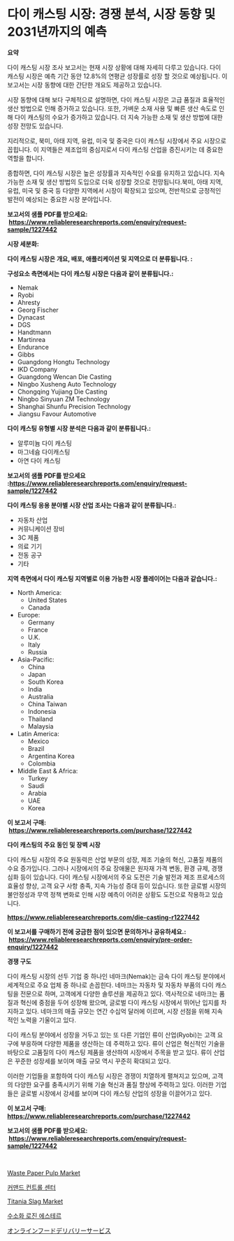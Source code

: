 <p><h1>다이 캐스팅 시장: 경쟁 분석, 시장 동향 및 2031년까지의 예측</h1></p><p><strong>요약</strong></p>
<p><p>다이 캐스팅 시장 조사 보고서는 현재 시장 상황에 대해 자세히 다루고 있습니다. 다이 캐스팅 시장은 예측 기간 동안 12.8%의 연평균 성장률로 성장 할 것으로 예상됩니다. 이 보고서는 시장 동향에 대한 간단한 개요도 제공하고 있습니다.</p><p>시장 동향에 대해 보다 구체적으로 설명하면, 다이 캐스팅 시장은 고급 품질과 효율적인 생산 방법으로 인해 증가하고 있습니다. 또한, 가벼운 소재 사용 및 빠른 생산 속도로 인해 다이 캐스팅의 수요가 증가하고 있습니다. 더 지속 가능한 소재 및 생산 방법에 대한 성장 전망도 있습니다.</p><p>지리적으로, 북미, 아태 지역, 유럽, 미국 및 중국은 다이 캐스팅 시장에서 주요 시장으로 꼽힙니다. 이 지역들은 제조업의 중심지로서 다이 캐스팅 산업을 증진시키는 데 중요한 역할을 합니다.</p><p>종합하면, 다이 캐스팅 시장은 높은 성장률과 지속적인 수요를 유지하고 있습니다. 지속 가능한 소재 및 생산 방법의 도입으로 더욱 성장할 것으로 전망됩니다.북미, 아태 지역, 유럽, 미국 및 중국 등 다양한 지역에서 시장이 확장되고 있으며, 전반적으로 긍정적인 발전이 예상되는 중요한 시장 분야입니다.</p></p>
<p><strong>보고서의 샘플 PDF를 받으세요: &nbsp;<a href="https://www.reliableresearchreports.com/enquiry/request-sample/1227442">https://www.reliableresearchreports.com/enquiry/request-sample/1227442</a></strong></p>
<p><strong>시장 세분화:</strong></p>
<p><strong> 다이 캐스팅 시장은 개요, 배포, 애플리케이션 및 지역으로 더 분류됩니다. :</strong></p>
<p><strong>구성요소 측면에서는 다이 캐스팅 시장은 다음과 같이 분류됩니다.:</strong></p>
<p><ul><li>Nemak</li><li>Ryobi</li><li>Ahresty</li><li>Georg Fischer</li><li>Dynacast</li><li>DGS</li><li>Handtmann</li><li>Martinrea</li><li>Endurance</li><li>Gibbs</li><li>Guangdong Hongtu Technology</li><li>IKD Company</li><li>Guangdong Wencan Die Casting</li><li>Ningbo Xusheng Auto Technology</li><li>Chongqing Yujiang Die Casting</li><li>Ningbo Sinyuan ZM Technology</li><li>Shanghai Shunfu Precision Technology</li><li>Jiangsu Favour Automotive</li></ul></p>
<p><strong> 다이 캐스팅 유형별 시장 분석은 다음과 같이 분류됩니다.:</strong></p>
<p><ul><li>알루미늄 다이 캐스팅</li><li>마그네슘 다이캐스팅</li><li>아연 다이 캐스팅</li></ul></p>
<p><strong>보고서의 샘플 PDF를 받으세요 :<a href="https://www.reliableresearchreports.com/enquiry/request-sample/1227442">https://www.reliableresearchreports.com/enquiry/request-sample/1227442</a></strong></p>
<p><strong> 다이 캐스팅 응용 분야별 시장 산업 조사는 다음과 같이 분류됩니다.:</strong></p>
<p><ul><li>자동차 산업</li><li>커뮤니케이션 장비</li><li>3C 제품</li><li>의료 기기</li><li>전동 공구</li><li>기타</li></ul></p>
<p><strong>지역 측면에서 다이 캐스팅 지역별로 이용 가능한 시장 플레이어는 다음과 같습니다.:</strong></p>
<p><ul>
    <li>
        North America:
        <ul>
            <li>United States</li>
            <li>Canada</li>
        </ul>
    </li>
    <li>
        Europe:
        <ul>
            <li>Germany</li>
            <li>France</li>
            <li>U.K.</li>
            <li>Italy</li>
            <li>Russia</li>
        </ul>
    </li>
    <li>
        Asia-Pacific:
        <ul>
            <li>China</li>
            <li>Japan</li>
            <li>South Korea</li>
            <li>India</li>
            <li>Australia</li>
            <li>China Taiwan</li>
            <li>Indonesia</li>
            <li>Thailand</li>
            <li>Malaysia</li>
        </ul>
    </li>
    <li>
        Latin America:
        <ul>
            <li>Mexico</li>
            <li>Brazil</li>
            <li>Argentina Korea</li>
            <li>Colombia</li>
        </ul>
    </li>
    <li>
        Middle East & Africa:
        <ul>
            <li>Turkey</li>
            <li>Saudi</li>
            <li>Arabia</li>
            <li>UAE</li>
            <li>Korea</li>
        </ul>
    </li>
    </ul></p>
<p><strong>이 보고서 구매: &nbsp;<a href="https://www.reliableresearchreports.com/purchase/1227442">https://www.reliableresearchreports.com/purchase/1227442</a></strong></p>
<p><strong>다이 캐스팅의 주요 동인 및 장벽 시장</strong></p>
<p><p>다이 캐스팅 시장의 주요 원동력은 산업 부문의 성장, 제조 기술의 혁신, 고품질 제품의 수요 증가입니다. 그러나 시장에서의 주요 장애물은 원자재 가격 변동, 환경 규제, 경쟁 심화 등이 있습니다. 다이 캐스팅 시장에서의 주요 도전은 기술 발전과 제조 프로세스의 효율성 향상, 고객 요구 사항 충족, 지속 가능성 증대 등이 있습니다. 또한 글로벌 시장의 불안정성과 무역 정책 변화로 인해 시장 예측이 어려운 상황도 도전으로 작용하고 있습니다.</p></p>
<p><strong><a href="https://www.reliableresearchreports.com/die-casting-r1227442">https://www.reliableresearchreports.com/die-casting-r1227442</a></strong></p>
<p><strong>이 보고서를 구매하기 전에 궁금한 점이 있으면 문의하거나 공유하세요.: &nbsp;<a href="https://www.reliableresearchreports.com/enquiry/pre-order-enquiry/1227442">https://www.reliableresearchreports.com/enquiry/pre-order-enquiry/1227442</a></strong></p>
<p><strong>경쟁 구도</strong></p>
<p><p>다이 캐스팅 시장의 선두 기업 중 하나인 네마크(Nemak)는 금속 다이 캐스팅 분야에서 세계적으로 주요 업체 중 하나로 손꼽힌다. 네마크는 자동차 및 자동차 부품의 다이 캐스팅을 전문으로 하며, 고객에게 다양한 솔루션을 제공하고 있다. 역사적으로 네마크는 품질과 혁신에 중점을 두어 성장해 왔으며, 글로벌 다이 캐스팅 시장에서 뛰어난 입지를 차지하고 있다. 네마크의 매출 규모는 연간 수십억 달러에 이르며, 시장 선점을 위해 지속적인 노력을 기울이고 있다.</p><p>다이 캐스팅 분야에서 성장을 거두고 있는 또 다른 기업인 류이 산업(Ryobi)는 고객 요구에 부응하며 다양한 제품을 생산하는 데 주력하고 있다. 류이 산업은 혁신적인 기술을 바탕으로 고품질의 다이 캐스팅 제품을 생산하여 시장에서 주목을 받고 있다. 류이 산업은 꾸준한 성장세를 보이며 매출 규모 역시 꾸준히 확대되고 있다.</p><p>이러한 기업들을 포함하여 다이 캐스팅 시장은 경쟁이 치열하게 펼쳐지고 있으며, 고객의 다양한 요구를 충족시키기 위해 기술 혁신과 품질 향상에 주력하고 있다. 이러한 기업들은 글로벌 시장에서 강세를 보이며 다이 캐스팅 산업의 성장을 이끌어가고 있다.</p></p>
<p><strong>이 보고서 구매: &nbsp; <a href="https://www.reliableresearchreports.com/purchase/1227442">https://www.reliableresearchreports.com/purchase/1227442</a></strong></p>
<p><strong>보고서의 샘플 PDF를 받으세요: &nbsp;<a href="https://www.reliableresearchreports.com/enquiry/request-sample/1227442">https://www.reliableresearchreports.com/enquiry/request-sample/1227442</a></strong><strong></strong></p>
<p>&nbsp;</p>
<p><p><a href="https://issuu.com/reportprime-2/docs/waste-paper-pulp-market-size-2030.pptx">Waste Paper Pulp Market</a></p><p><a href="https://github.com/JackieFauhey9089475/Market-Research-Report-List-1/blob/main/346826429700.md">커맨드 컨트롤 센터</a></p><p><a href="https://issuu.com/reportprime-2/docs/titania-slag-market-size-2030.pptx">Titania Slag Market</a></p><p><a href="https://github.com/Howaoole34545/Market-Research-Report-List-1/blob/main/353168229698.md">수소화 로진 에스테르</a></p><p><a href="https://github.com/AaronVargas43/Market-Research-Report-List-1/blob/main/169768232665.md">オンラインフードデリバリーサービス</a></p></p>